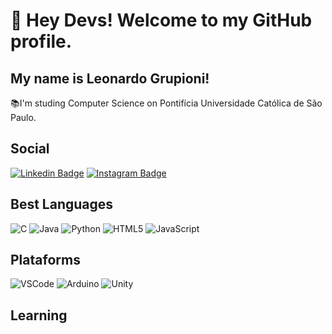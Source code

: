 # 👋 Hey Devs! Welcome to my GitHub profile.
## My name is Leonardo Grupioni!

📚I'm studing Computer Science on Pontifícia Universidade Católica de São Paulo.

## Social
[![Linkedin Badge](https://img.shields.io/badge/LinkedIn-0077B5?style=for-the-badge&logo=linkedin&logoColor=white&link=:https://www.linkedin.com/in/leonardo-grupioni/)](https://www.linkedin.com/in/leonardo-grupioni/)
[![Instagram Badge](https://img.shields.io/badge/Instagram-E4405F?style=for-the-badge&logo=instagram&logoColor=white&link=:https://www.instagram.com/leo_grupioni/)](https://www.instagram.com/leo_grupioni/)


## Best Languages
<img alt="C" src="https://img.shields.io/badge/C-00599C?style=for-the-badge&logo=c&logoColor=white"/> <img alt="Java" src="https://img.shields.io/badge/Java-ED8B00?style=for-the-badge&logo=java&logoColor=white"/>
  <img alt="Python" src="https://img.shields.io/badge/Python-FFD43B?style=for-the-badge&logo=python&logoColor=blue"/>
  <img alt="HTML5" src="https://img.shields.io/badge/HTML5-E34F26?style=for-the-badge&logo=html5&logoColor=white"/>
  <img alt="JavaScript" src="https://img.shields.io/badge/JavaScript-323330?style=for-the-badge&logo=javascript&logoColor=F7DF1E"/>
  
## Plataforms
<img alt="VSCode" src="https://img.shields.io/badge/Visual_Studio-5C2D91?style=for-the-badge&logo=visual%20studio&logoColor=white"/>  <img alt="Arduino" src="https://img.shields.io/badge/Arduino_IDE-00979D?style=for-the-badge&logo=arduino&logoColor=white"/>
  <img alt="Unity" src="https://img.shields.io/badge/Unity-100000?style=for-the-badge&logo=unity&logoColor=white"/> 

## Learning


<!--
**leonardogrupioni/leonardogrupioni** is a ✨ _special_ ✨ repository because its `README.md` (this file) appears on your GitHub profile.

Here are some ideas to get you started:

- 🔭 I’m currently working on ...
- 🌱 I’m currently learning ...
- 👯 I’m looking to collaborate on ...
- 🤔 I’m looking for help with ...
- 💬 Ask me about ...
- 📫 How to reach me: ...
- 😄 Pronouns: ...
- ⚡ Fun fact: ...
-->
